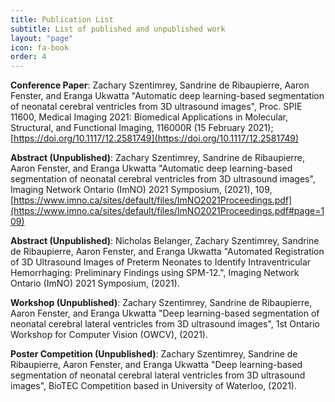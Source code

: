 ```yaml
---
title: Publication List
subtitle: List of published and unpublished work
layout: "page"
icon: fa-book
order: 4
---
```

**Conference Paper**: Zachary Szentimrey, Sandrine de Ribaupierre, Aaron Fenster, and Eranga Ukwatta "Automatic deep learning-based segmentation of neonatal cerebral ventricles from 3D ultrasound images", Proc. SPIE 11600, Medical Imaging 2021: Biomedical Applications in Molecular, Structural, and Functional Imaging, 116000R (15 February 2021); [https://doi.org/10.1117/12.2581749](https://doi.org/10.1117/12.2581749)

**Abstract (Unpublished)**: Zachary Szentimrey, Sandrine de Ribaupierre, Aaron Fenster, and Eranga Ukwatta "Automatic deep learning-based segmentation of neonatal cerebral ventricles from 3D ultrasound images", Imaging Network Ontario (ImNO) 2021 Symposium, (2021), 109, [https://www.imno.ca/sites/default/files/ImNO2021Proceedings.pdf](https://www.imno.ca/sites/default/files/ImNO2021Proceedings.pdf#page=109)

**Abstract (Unpublished)**: Nicholas Belanger, Zachary Szentimrey, Sandrine de Ribaupierre, Aaron Fenster, and Eranga Ukwatta "Automated Registration of 3D Ultrasound Images of Preterm Neonates to Identify Intraventricular Hemorrhaging: Preliminary Findings using SPM-12.", Imaging Network Ontario (ImNO) 2021 Symposium, (2021).

**Workshop (Unpublished)**: Zachary Szentimrey, Sandrine de Ribaupierre, Aaron Fenster, and Eranga Ukwatta "Deep learning-based segmentation of neonatal cerebral lateral ventricles from 3D ultrasound images", 1st Ontario Workshop for Computer Vision (OWCV), (2021).

**Poster Competition (Unpublished)**: Zachary Szentimrey, Sandrine de Ribaupierre, Aaron Fenster, and Eranga Ukwatta "Deep learning-based segmentation of neonatal cerebral lateral ventricles from 3D ultrasound images", BioTEC Competition based in University of Waterloo, (2021).
